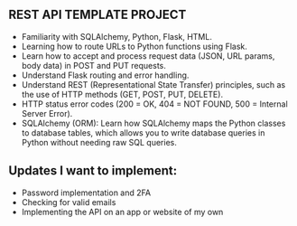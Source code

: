 ## **REST API TEMPLATE PROJECT** 

* Familiarity with SQLAlchemy, Python, Flask, HTML.
* Learning how to route URLs to Python functions using Flask.
* Learn how to accept and process request data (JSON, URL params, body data) in POST and PUT requests.
* Understand Flask routing and error handling.
* Understand REST (Representational State Transfer) principles, such as the use of HTTP methods (GET, POST, PUT, DELETE).
* HTTP status error codes (200 = OK, 404 = NOT FOUND, 500 = Internal Server Error).
* SQLAlchemy (ORM): Learn how SQLAlchemy maps the Python classes to database tables, which allows you to write database queries in Python without needing raw SQL queries.

## Updates I want to implement:
* Password implementation and 2FA 
* Checking for valid emails 
* Implementing the API on an app or website of my own
